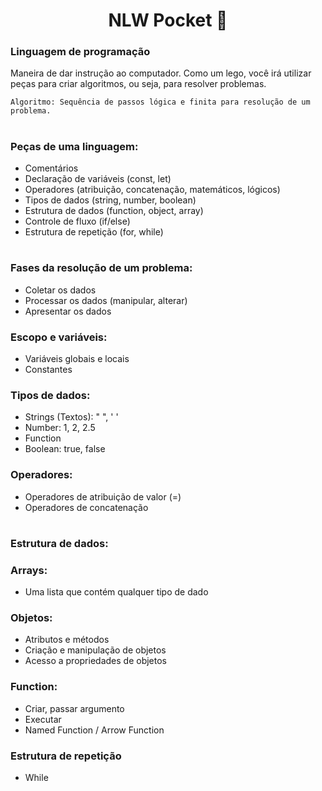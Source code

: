 <h1 align="center"> NLW Pocket 🚀 </h1>

### Linguagem de programação

Maneira de dar instrução ao computador.
Como um lego, você irá utilizar peças para criar algoritmos, ou seja, para resolver problemas.

    Algoritmo: Sequência de passos lógica e finita para resolução de um problema.

#

### Peças de uma linguagem:

- Comentários
- Declaração de variáveis (const, let)
- Operadores (atribuição, concatenação, matemáticos, lógicos)
- Tipos de dados (string, number, boolean)
- Estrutura de dados (function, object, array)
- Controle de fluxo (if/else)
- Estrutura de repetição (for, while)

#

### Fases da resolução de um problema:

- Coletar os dados
- Processar os dados (manipular, alterar)
- Apresentar os dados

### Escopo e variáveis:

- Variáveis globais e locais
- Constantes

### Tipos de dados:

- Strings (Textos): " ", ' '
- Number: 1, 2, 2.5
- Function
- Boolean: true, false

### Operadores:

- Operadores de atribuição de valor (=)
- Operadores de concatenação

#

### Estrutura de dados:

### Arrays:

- Uma lista que contém qualquer tipo de dado

### Objetos:

- Atributos e métodos
- Criação e manipulação de objetos
- Acesso a propriedades de objetos

### Function:

- Criar, passar argumento
- Executar
- Named Function / Arrow Function

### Estrutura de repetição

- While